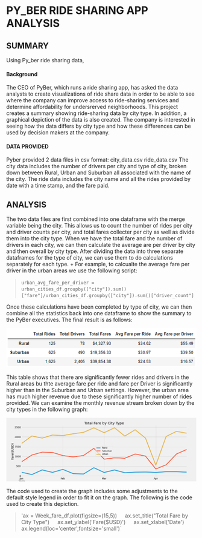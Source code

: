 # PY_BER RIDE SHARING APP ANALYSIS
## SUMMARY
Using Py_ber ride sharing data, 
#### Background
The CEO of PyBer, which runs a ride sharing app, has asked the data analysts to create visualizations of ride share data in order to be able to see where the company can improve access to ride-sharing services and determine affordability for undersrerved neighborhoods.  This project creates a summary showing ride-sharing data by city type.  In addition, a graphical depiction of the data is also created.  The company is interested in seeing how the data differs by city type and how these differences can be used by decision makers at the company.  

#### DATA PROVIDED
Pyber provided 2 data files in csv format:
city_data.csv
ride_data.csv
The city data includes the number of drivers per city and type of city, broken down between Rural, Urban and Suburban all associated with the name of the city.  The ride data includes the city name and all the rides provided by date with a time stamp, and the fare paid.
  
## ANALYSIS
The two data files are first combined into one dataframe with the merge variable being the city.  This allows us to count the number of rides per city and driver counts per city, and total fares collecter per city as well as divide them into the city type.  When we have the total fare and the number of drivers in each city, we can then calculate the average are per driver by city and then overall by city type.  After dividing the data into three separate dataframes for the type of city, we can use them to do calculations separately for each type. + For example, to calcualte the average fare per driver in the urban areas we use the following script:
  
>`urban_avg_fare_per_driver = urban_cities_df.groupby(["city"]).sum()["fare"]/urban_cities_df.groupby(["city"]).sum()["driver_count"]`
  
  Once these calculations have been completed by type of city, we can then combine all the statistics back into one dataframe to show the summary to the PyBer executives.  The final result is as follows:
  
![](https://github.com/xactuary/Py_ber-Analysis/blob/main/Resources/Summary%20DF.PNG)
  
This table shows that there are significantly fewer rides and drivers in the Rural areas bu thte average fare per ride and fare per Driver is significantly higher than in the Suburban and Urban settings.  However, the urban area has much higher revenue due to these significantly higher number of rides provided.  We can examine the monthly revenue stream broken down by the city types in the following graph:

![](https://github.com/xactuary/Py_ber-Analysis/blob/main/analysis/Fig11.png)
  
The code used to create the graph includes some adjustments to the default style legend in order to fit it on the graph.  The following is the code used to create this depiction.

>'ax = Week_fare_df.plot(figsize=(15,5))`  
`ax.set_title("Total Fare by City Type")`  
`ax.set_ylabel('Fare($USD)')`  
`ax.set_xlabel('Date')`  
`ax.legend(loc='center',fontsize='small')`  


